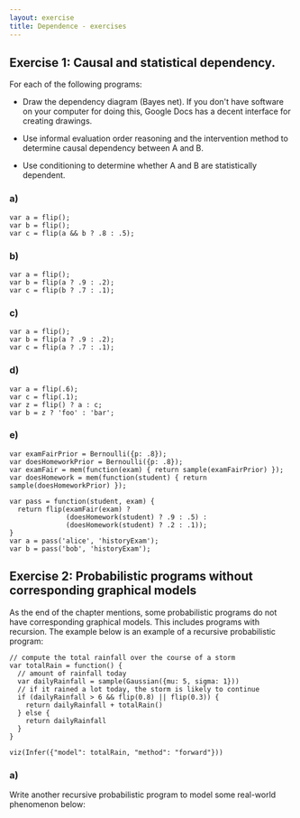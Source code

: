 ```yaml
---
layout: exercise
title: Dependence - exercises
---
```


## Exercise 1: Causal and statistical dependency.

For each of the following programs:

* Draw the dependency diagram (Bayes net). If you don't have software on your computer for doing this, Google Docs has a decent interface for creating drawings.

* Use informal evaluation order reasoning and the intervention method to determine causal dependency between A and B.

* Use conditioning to determine whether A and B are statistically dependent.

### a)

~~~~ 
var a = flip();
var b = flip();
var c = flip(a && b ? .8 : .5);
~~~~

### b)

~~~~ 
var a = flip();
var b = flip(a ? .9 : .2);
var c = flip(b ? .7 : .1);
~~~~

### c)

~~~~ 
var a = flip();
var b = flip(a ? .9 : .2);
var c = flip(a ? .7 : .1);
~~~~

### d)

~~~~ 
var a = flip(.6);
var c = flip(.1);
var z = flip() ? a : c;
var b = z ? 'foo' : 'bar';
~~~~

### e)

~~~~ 
var examFairPrior = Bernoulli({p: .8});
var doesHomeworkPrior = Bernoulli({p: .8});
var examFair = mem(function(exam) { return sample(examFairPrior) });
var doesHomework = mem(function(student) { return sample(doesHomeworkPrior) });

var pass = function(student, exam) {
  return flip(examFair(exam) ?
              (doesHomework(student) ? .9 : .5) :
              (doesHomework(student) ? .2 : .1));
}
var a = pass('alice', 'historyExam');
var b = pass('bob', 'historyExam');
~~~~

## Exercise 2: Probabilistic programs without corresponding graphical models

As the end of the chapter mentions, some probabilistic programs do not have corresponding graphical models. This includes programs with recursion. The example below is an example of a recursive probabilistic program:

~~~~
// compute the total rainfall over the course of a storm
var totalRain = function() {
  // amount of rainfall today
  var dailyRainfall = sample(Gaussian({mu: 5, sigma: 1}))
  // if it rained a lot today, the storm is likely to continue
  if (dailyRainfall > 6 && flip(0.8) || flip(0.3)) {
    return dailyRainfall + totalRain()
  } else {
    return dailyRainfall
  }
}

viz(Infer({"model": totalRain, "method": "forward"}))
~~~~

### a)

Write another recursive probabilistic program to model some real-world phenomenon below:

~~~~

~~~~
